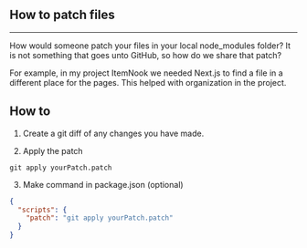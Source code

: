 ## How to patch files

---

How would someone patch your files in your local node_modules folder? It is not
something that goes unto GitHub, so how do we share that patch?

For example, in my project ItemNook we needed Next.js to find a file in a 
different place for the pages. This helped with organization in the project.

## How to
1. Create a git diff of any changes you have made.

2. Apply the patch
```shell
git apply yourPatch.patch
```

3. Make command in package.json (optional)
```json
{
  "scripts": {
    "patch": "git apply yourPatch.patch"
  }
}
```